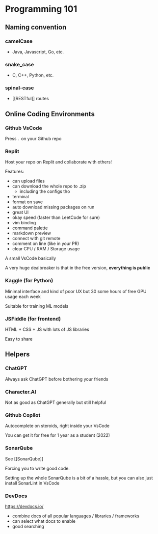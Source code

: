# Programming 101

## Naming convention

### camelCase

- Java, Javascript, Go, etc.

### snake_case

- C, C++, Python, etc.

### spinal-case

- [[RESTful]] routes

## Online Coding Environments

### Github VsCode

Press `.` on your Github repo

### Replit

Host your repo on Replit and collaborate with others!

Features: 

- can upload files
- can download the whole repo to .zip
	- including the configs tho
- terminal
- format on save
- auto download missing packages on run
- great UI
- okay speed (faster than LeetCode for sure)
- vim binding
- command palette
- markdown preview
- connect with git remote
- comment on line (like in your PR)
- clear CPU / RAM / Storage usage

A small VsCode basically

A very huge dealbreaker is that in the free version, **everything is public**

### Kaggle (for Python)

Minimal interface and kind of poor UX but 30 some hours of free GPU usage each week

Suitable for training ML models

### JSFiddle (for frontend)

HTML + CSS + JS with lots of JS libraries

Easy to share

## Helpers

### ChatGPT

Always ask ChatGPT before bothering your friends

### Character.AI

Not as good as ChatGPT generally but still helpful

### Github Copilot

Autocomplete on steroids, right inside your VsCode

You can get it for free for 1 year as a student (2022)

### SonarQube

See [[SonarQube]]

Forcing you to write good code.

Setting up the whole SonarQube is a bit of a hassle, but you can also just install SonarLint in VsCode

### DevDocs

<https://devdocs.io/>

- combine docs of all popular languages / libraries / frameworks
- can select what docs to enable
- good searching

